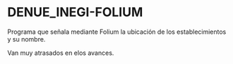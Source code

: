 # DENUE_INEGI-FOLIUM
Programa que señala mediante Folium la ubicación de los establecimientos y su nombre.

Van muy atrasados en elos avances. 

